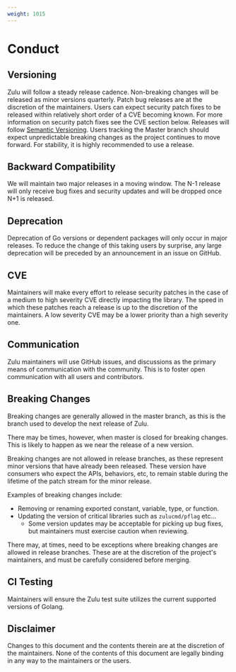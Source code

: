 ```yaml
---
weight: 1015
---
```


# Conduct

## Versioning

Zulu will follow a steady release cadence. Non-breaking changes will be released as minor versions quarterly. Patch bug releases are at the discretion of the maintainers. Users can expect security patch fixes to be released within relatively short order of a CVE becoming known. For more information on security patch fixes see the CVE section below. Releases will follow [Semantic Versioning](https://semver.org/). Users tracking the Master branch should expect unpredictable breaking changes as the project continues to move forward. For stability, it is highly recommended to use a release.

## Backward Compatibility

We will maintain two major releases in a moving window. The N-1 release will only receive bug fixes and security updates and will be dropped once N+1 is released.

## Deprecation

Deprecation of Go versions or dependent packages will only occur in major releases. To reduce the change of this taking users by surprise, any large deprecation will be preceded by an announcement in an issue on GitHub.

## CVE

Maintainers will make every effort to release security patches in the case of a medium to high severity CVE directly impacting the library. The speed in which these patches reach a release is up to the discretion of the maintainers. A low severity CVE may be a lower priority than a high severity one.

## Communication

Zulu maintainers will use GitHub issues, and discussions as the primary means of communication with the community. This is to foster open communication with all users and contributors.

## Breaking Changes

Breaking changes are generally allowed in the master branch, as this is the branch used to develop the next release of Zulu.

There may be times, however, when master is closed for breaking changes. This is likely to happen as we near the release of a new version.

Breaking changes are not allowed in release branches, as these represent minor versions that have already been released. These version have consumers who expect the APIs, behaviors, etc, to remain stable during the lifetime of the patch stream for the minor release.

Examples of breaking changes include:

- Removing or renaming exported constant, variable, type, or function.
- Updating the version of critical libraries such as `zulucmd/pflag` etc...
   - Some version updates may be acceptable for picking up bug fixes, but maintainers must exercise caution when reviewing.

There may, at times, need to be exceptions where breaking changes are allowed in release branches. These are at the discretion of the project's maintainers, and must be carefully considered before merging.

## CI Testing

Maintainers will ensure the Zulu test suite utilizes the current supported versions of Golang.

## Disclaimer

Changes to this document and the contents therein are at the discretion of the maintainers. None of the contents of this document are legally binding in any way to the maintainers or the users.
